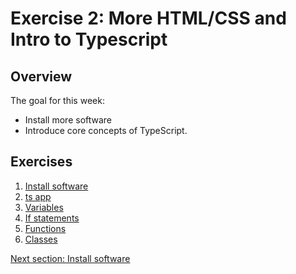# Exercise 2: More HTML/CSS and Intro to Typescript

## Overview

The goal for this week:
- Install more software
- Introduce core concepts of TypeScript.

## Exercises

1. [Install software](/notes/week2/install.md)
1. [ts app](/notes/week2/ts_app.md)
1. [Variables](/notes/week2/variables.md)
1. [If statements](/notes/week2/if.md)
1. [Functions](/notes/week2/functions.md)
1. [Classes](/notes/week2/classes.md)


[Next section: Install software](/notes/week2/install.md)

